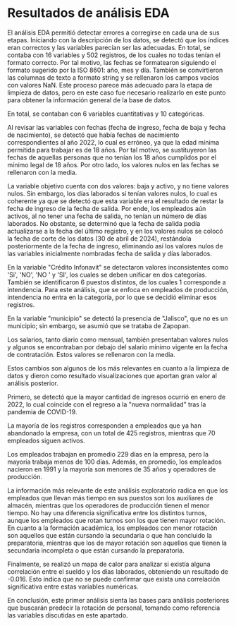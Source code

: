 # Resultados de análisis EDA

El análisis EDA permitió detectar errores a corregirse en cada una de sus etapas. Iniciando con la descripción de los datos, se detectó que los índices eran correctos y las variables parecían ser las adecuadas. En total, se contaba con 16 variables y 502 registros, de los cuales no todas tenían el formato correcto. Por tal motivo, las fechas se formatearon siguiendo el formato sugerido por la ISO 8601: año, mes y día. También se convirtieron las columnas de texto a formato string y se rellenaron los campos vacíos con valores NaN. Este proceso parece más adecuado para la etapa de limpieza de datos, pero en este caso fue necesario realizarlo en este punto para obtener la información general de la base de datos.

En total, se contaban con 6 variables cuantitativas y 10 categóricas.

Al revisar las variables con fechas (fecha de ingreso, fecha de baja y fecha de nacimiento), se detectó que había fechas de nacimiento correspondientes al año 2022, lo cual es erróneo, ya que la edad mínima permitida para trabajar es de 18 años. Por tal motivo, se sustituyeron las fechas de aquellas personas que no tenían los 18 años cumplidos por el mínimo legal de 18 años. Por otro lado, los valores nulos en las fechas se rellenaron con la media.

La variable objetivo cuenta con dos valores: baja y activo, y no tiene valores nulos. Sin embargo, los días laborados sí tenían valores nulos, lo cual es coherente ya que se detectó que esta variable era el resultado de restar la fecha de ingreso de la fecha de salida. Por ende, los empleados aún activos, al no tener una fecha de salida, no tenían un número de días laborados. No obstante, se determinó que la fecha de salida podía actualizarse a la fecha del último registro, y en los valores nulos se colocó la fecha de corte de los datos (30 de abril de 2024), restándola posteriormente de la fecha de ingreso, eliminando así los valores nulos de las variables inicialmente nombradas fecha de salida y días laborados.

En la variable "Crédito Infonavit" se detectaron valores inconsistentes como 'Si', 'NO', 'NO ' y 'SI', los cuales se deben unificar en dos categorías. También se identificaron 6 puestos distintos, de los cuales 1 corresponde a intendencia. Para este análisis, que se enfoca en empleados de producción, intendencia no entra en la categoría, por lo que se decidió eliminar esos registros.

En la variable "municipio" se detectó la presencia de "Jalisco", que no es un municipio; sin embargo, se asumió que se trataba de Zapopan.

Los salarios, tanto diario como mensual, también presentaban valores nulos y algunos se encontraban por debajo del salario mínimo vigente en la fecha de contratación. Estos valores se rellenaron con la media.

Estos cambios son algunos de los más relevantes en cuanto a la limpieza de datos y dieron como resultado visualizaciones que aportan gran valor al análisis posterior.

Primero, se detectó que la mayor cantidad de ingresos ocurrió en enero de 2022, lo cual coincide con el regreso a la "nueva normalidad" tras la pandemia de COVID-19.

La mayoría de los registros corresponden a empleados que ya han abandonado la empresa, con un total de 425 registros, mientras que 70 empleados siguen activos.

Los empleados trabajan en promedio 229 días en la empresa, pero la mayoría trabaja menos de 100 días. Además, en promedio, los empleados nacieron en 1991 y la mayoría son menores de 35 años y operadores de producción.

La información más relevante de este análisis exploratorio radica en que los empleados que llevan más tiempo en sus puestos son los auxiliares de almacén, mientras que los operadores de producción tienen el menor tiempo. No hay una diferencia significativa entre los distintos turnos, aunque los empleados que rotan turnos son los que tienen mayor rotación. En cuanto a la formación académica, los empleados con menor rotación son aquellos que están cursando la secundaria o que han concluido la preparatoria, mientras que los de mayor rotación son aquellos que tienen la secundaria incompleta o que están cursando la preparatoria.

Finalmente, se realizó un mapa de calor para analizar si existía alguna correlación entre el sueldo y los días laborados, obteniendo un resultado de -0.016. Esto indica que no se puede confirmar que exista una correlación significativa entre estas variables numéricas.

En conclusión, este primer análisis sienta las bases para análisis posteriores que buscarán predecir la rotación de personal, tomando como referencia las variables discutidas en este apartado.
